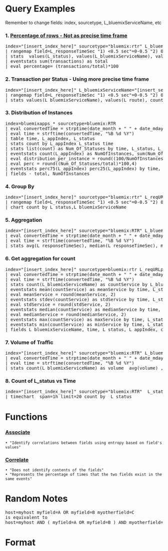 # Query Examples
Remember to change fields: index, sourcetype, L_bluemixServiceName, etc

### 1. [Percentage of rows - Not as precise time frame](https://answers.splunk.com/answers/611632/calculate-percentage-in-every-row-adding-two-searc.html)
<pre>
index="[insert_index_here]" sourcetype="bluemix:rtr" L_bluemixServiceName="[insert_service_name_here]" L_status!=2* L_reqURLpath=/health 
| rangemap field=L_responseTimeSec "1) <0.5 sec"=0-0.5 "2) 0.5 to 1 sec"=0.5-1 "3) 1 to 3 sec"=1-3 "4) 3 to 5 sec"=3-5 "5) 5 to 10 sec"=5-10 "6) 10 to 30 sec"=10-30 "7) 30 to 60 sec"=30-60 "8) 60 to 120 sec"=60-120 default="9) >120 sec" 
| stats  values(L_status), values(L_bluemixServiceName), values(L_route), values(L_reqURLpath), count as "transactions" by range 
| eventstats sum(transactions) as total
| eval percentage= (transactions/total)*100
</pre>

### 2. Transaction per Status - Using more precise time frame
<pre>
index="[insert_index_here]" L_bluemixServiceName="[insert_service_name_here]" sourcetype="bluemix:RTR" L_status=4* 
| rangemap field=L_responseTimeSec "1) <0.5 sec"=0-0.5 "2) 0.5 to 1 sec"=0.5-1 "3) 1 to 3 sec"=1-3 "4) 3 to 5 sec"=3-5 "5) 5 to 10 sec"=5-10 "6) 10 to 20 sec"=10-20 "7) 20 to 30 sec"=20-30 "8) 30 to 60 sec"=30-60 "9) 60 to 120 sec"=60-120 default="10) >120 sec" 
| stats values(L_bluemixServiceName), values(L_route), count as "Number of Transactions" by range, L_status, L_reqURLpath
</pre>

### 3. Distribution of Instances
<pre>
index=bluemixapps_* sourcetype=bluemix:RTR 
| eval convertedTime = strptime(date_month + " " + date_mday + " " + date_year, "%B %d %Y")
| eval time = strftime(convertedTime, "%B %d %Y")
| table time, L_appIndex, L_status
| stats count by L_appIndex L_status time 
| stats list(count) as Num_Of_Statuses by time, L_status, L_appIndex 
| eventstats count(L_appIndex) as NumOfInstances, sum(Num_Of_Statuses) as total by time, L_status
| eval distribution_per_instance = round((100/NumOfInstances),2)
| eval perc = round((Num_Of_Statuses/total)*100,4)
| eventstats perc75(L_appIndex) perc25(L_appIndex) by time, L_status
| fields - total, NumOfInstances
</pre>

### 4. Group By
<pre>
index="[insert_index_here]" sourcetype="bluemix:rtr" L_reqURLpath!="/health" 
| rangemap field=L_responseTimeSec "1) <0.5 sec"=0-0.5 "2) 0.5 to 1 sec"=0.5-1 "3) 1 to 3 sec"=1-3 "4) 3 to 5 sec"=3-5 "5) 5 to 10 sec"=5-10 "6) 10 to 60 sec"=10-60 "7) 60 to 120 sec"=60-120 default="8) >120 sec" 
| chart count by L_status,L_bluemixServiceName
</pre>

### 5. Aggregation
<pre>
index="[insert_index_here]" sourcetype="bluemix:RTR" L_bluemixServiceName="[insert_service_name_here]" L_status!=2*
| eval convertedTime = strptime(date_month + " " + date_mday + " " + date_year, "%B %d %Y")
| eval time = strftime(convertedTime, "%B %d %Y")
| stats avg(L_responseTimeSec), median(L_responseTimeSec), min(L_responseTimeSec), max(L_responseTimeSec)   by L_bluemixServiceName , time
</pre>

### 6. Get aggregation for count
<pre>
index="[insert_index_here]" sourcetype=bluemix:rtr L_reqURLpath=/health  L_bluemixServiceName="[insert_service_name_here]"
| eval convertedTime = strptime(date_month + " " + date_mday + " " + date_year, "%B %d %Y")
| eval time = strftime(convertedTime, "%B %d %Y")
| stats count(L_bluemixServiceName) as countService by L_bluemixServiceName, time, L_status, L_appIndex
| eventstats mean(countService) as meanService by time, L_status
| eval meanService = round(meanService, 2)
| eventstats stdev(countService) as stdService by time, L_status
| eval stdService = round(stdService, 2)
| eventstats median(countService) as medianService by time, L_status
| eval medianService = round(medianService, 2)
| eventstats max(countService) as maxService by time, L_status
| eventstats min(countService) as minService by time, L_status
| fields L_bluemixServiceName, time, L_status, L_appIndex, countService, meanService, stdService, medianService, maxService, minService
</pre>

### 7. Volume of Traffic
<pre>
index="[insert_index_here]" sourcetype="bluemix:RTR" L_bluemixServiceName="[insert_service_name_here]"
| eval convertedTime = strptime(date_month + " " + date_mday + " " + date_year, "%B %d %Y")
| eval time = strftime(convertedTime, "%B %d %Y")
| stats count(L_bluemixServiceName) as volume  avg(volume) , median(volume), stdev(volume), min(volume), max(volume)   by L_bluemixServiceName
</pre>


### 8. Count of L_status vs Time
<pre>
index="[insert_index_here]" sourcetype="bluemix:RTR"  L_status=4* OR L_status=5*  L_routeEnvKP=preprod L_reqURLpath!="/health"  L_bluemixServiceName!="[insert_service_name_here]" 
| timechart  span=1h limit=20 count by  L_status
</pre>

# Functions
### [Associate](https://docs.splunk.com/Documentation/Splunk/7.2.4/SearchReference/Associate)  
	• "Identify correlations between fields using entropy based on field's values"

### [Correlate](https://docs.splunk.com/Documentation/Splunk/7.2.4/SearchReference/Correlate)
	• "Does not identify contents of the fields"
	• "Represents the percentage of times that the two fields exist in the same events"

# Random Notes 
<pre>
host=myhost myfield=A OR myfield=B myotherfield=C
is equivalent to
host=myhost AND ( myfield=A OR myfield=B ) AND myotherfield=C
</pre>


# Format
<pre>

</pre>